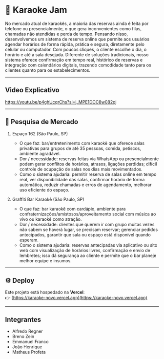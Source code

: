 # 🎤 Karaoke Jam

No mercado atual de karaokês, a maioria das reservas ainda é feita por telefone ou presencialmente, o que gera inconvenientes como filas, chamadas não atendidas e perda de tempo. Pensando nisso, desenvolvemos um sistema de reserva online que permite aos usuários agendar horários de forma rápida, prática e segura, diretamente pelo celular ou computador. Com poucos cliques, o cliente escolhe o dia, o horário e até a sala desejada. Diferente de soluções tradicionais, nosso sistema oferece confirmação em tempo real, histórico de reservas e integração com calendários digitais, trazendo comodidade tanto para os clientes quanto para os estabelecimentos.

---
## Video Explicativo

https://youtu.be/p4ghUcqrChs?si=j_MPE1DCC8w082qj

---

## 🔎 Pesquisa de Mercado
1. Espaço 162 (São Paulo, SP)
   - O que faz: bar/entretenimento com karaokê que oferece salas privativas para grupos de até 35 pessoas, comida, petiscos, ambiente agradável.
   - Dor / necessidade: reservas feitas via WhatsApp ou presencialmente podem gerar conflitos de horários, atrasos, ligações perdidas; difícil controle de ocupação de salas nos dias mais movimentados.
   - Como o sistema ajudaria: permitir reserva de salas online em tempo real, ver disponibilidade das salas, confirmar horário de forma automática, reduzir chamadas e erros de agendamento, melhorar uso eficiente do espaço.
     
2. Graffiti Bar Karaokê (São Paulo, SP)
   - O que faz: bar karaokê com cardápio, ambiente para confraternizações/amistosos/aproveitamento social com música ao vivo ou karaokê como atração.
   - Dor / necessidade: clientes que querem ir com grupo muitas vezes não sabem se haverá lugar, se precisam reservar; gerenciar pedidos antecipados, garantir que sala ou espaço está disponível quando esperam.
   - Como o sistema ajudaria: reservas antecipadas via aplicativo ou sito web com visualização de horários livres, confirmação e envio de lembretes; isso dá segurança ao cliente e permite que o bar planeje melhor equipe e insumos.

---

## ⚙️ Deploy

Este projeto está hospedado na **Vercel**:  
👉 [https://karaoke-novo.vercel.app](https://karaoke-novo.vercel.app)  

---
## Integrantes
- Alfredo Regner
- Breno Zein
- Emmanuel Franco
- João Henrique
- Matheus Profeta
